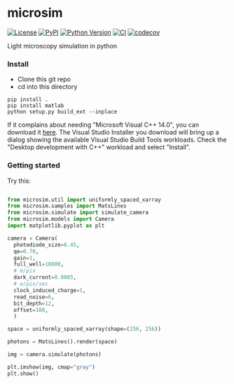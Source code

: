 # microsim

[![License](https://img.shields.io/pypi/l/microsim.svg?color=green)](https://github.com/tlambert03/microsim/raw/main/LICENSE)
[![PyPI](https://img.shields.io/pypi/v/microsim.svg?color=green)](https://pypi.org/project/microsim)
[![Python Version](https://img.shields.io/pypi/pyversions/microsim.svg?color=green)](https://python.org)
[![CI](https://github.com/tlambert03/microsim/actions/workflows/ci.yml/badge.svg)](https://github.com/tlambert03/microsim/actions/workflows/ci.yml)
[![codecov](https://codecov.io/gh/tlambert03/microsim/branch/main/graph/badge.svg)](https://codecov.io/gh/tlambert03/microsim)

Light microscopy simulation in python

### Install
* Clone this git repo
* cd into this directory

```shell
pip install .
pip install matlab
python setup.py build_ext --inplace
```

If it complains about needing "Microsoft Visual C++ 14.0", you can download it [here](https://visualstudio.microsoft.com/visual-cpp-build-tools/).  The Visual Studio Installer you download will bring up a dialog showing the available Visual Studio Build Tools workloads. Check the "Desktop development with C++" workload and select "Install".

### Getting started
Try this:
```python

from microsim.util import uniformly_spaced_xarray
from microsim.samples import MatsLines
from microsim.simulate import simulate_camera
from microsim.models import Camera
import matplotlib.pyplot as plt

camera = Camera(
  photodiode_size=6.45,
  qe=0.70,
  gain=1,
  full_well=18000,
  # e/pix
  dark_current=0.0005,
  # e/pix/sec
  clock_induced_charge=1,
  read_noise=6,
  bit_depth=12,
  offset=100,
  )

space = uniformly_spaced_xarray(shape=(256, 256))

photons = MatsLines().render(space)

img = camera.simulate(photons)

plt.imshow(img, cmap="gray")
plt.show()
```

